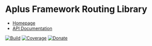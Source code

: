 # Aplus Framework Routing Library

- [Homepage](https://aplus-framework.com/docs/routing)
- [API Documentation](https://aplus-framework.gitlab.io/libraries/routing/docs/)

[![Build](https://gitlab.com/aplus-framework/libraries/routing/badges/master/pipeline.svg)](https://gitlab.com/aplus-framework/libraries/routing/-/jobs)
[![Coverage](https://gitlab.com/aplus-framework/libraries/routing/badges/master/coverage.svg?job=test:php)](https://aplus-framework.gitlab.io/libraries/routing/coverage/)
[![Donate](https://img.shields.io/badge/Donate-PayPal-blue.svg)](https://www.paypal.com/cgi-bin/webscr?cmd=_s-xclick&hosted_button_id=NGBNW5PY4VSJ4)
